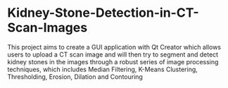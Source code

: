 # Kidney-Stone-Detection-in-CT-Scan-Images
This project aims to create a GUI application with Qt Creator which allows users to upload a CT scan image and will then try to segment and detect kidney stones in the images through a robust series of image processing techniques, which includes Median Filtering, K-Means Clustering, Thresholding, Erosion, Dilation and Contouring
